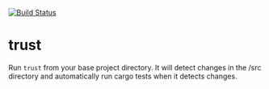 
[![Build Status](https://travis-ci.org/Wmaxlees/trust.svg?branch=master)](https://travis-ci.org/Wmaxlees/trust)


# trust

Run `trust` from your base project directory. It will detect changes in the /src directory and automatically run cargo tests when it detects changes.

